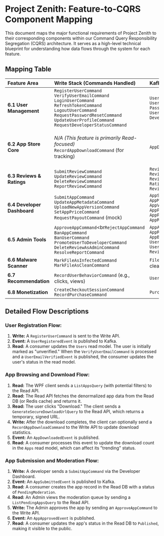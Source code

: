 # Project Zenith: Feature-to-CQRS Component Mapping

This document maps the major functional requirements of Project Zenith to their corresponding components within our Command Query Responsibility Segregation (CQRS) architecture. It serves as a high-level technical blueprint for understanding how data flows through the system for each feature.

## Mapping Table

| Feature Area                | Write Stack (Commands Handled)                                                                                                                                                                                            | Kafka Events Published                                                                                                                             | Read Stack (Queries Handled)                                                                                                                                                                        |
| :-------------------------- | :------------------------------------------------------------------------------------------------------------------------------------------------------------------------------------------------------------------------ | :------------------------------------------------------------------------------------------------------------------------------------------------- | :-------------------------------------------------------------------------------------------------------------------------------------------------------------------------------------------------- |
| **6.1 User Management**     | `RegisterUserCommand`<br>`VerifyUserEmailCommand`<br>`LoginUserCommand`<br>`RefreshTokenCommand`<br>`LogoutUserCommand`<br>`RequestPasswordResetCommand`<br>`UpdateUserProfileCommand`<br>`RequestDeveloperStatusCommand` | `UserRegisteredEvent`<br>`UserEmailVerifiedEvent`<br>`PasswordResetRequestedEvent`<br>`UserProfileUpdatedEvent`<br>`DeveloperStatusRequestedEvent` | `GetUserProfileQuery`<br>`GetPublicDeveloperProfileQuery`                                                                                                                                           |
| **6.2 App Store Core**      | _N/A (This feature is primarily Read-focused)_<br>`RecordAppDownloadCommand` (for tracking)                                                                                                                               | `AppDownloadedEvent`                                                                                                                               | `ListAppsQuery` (with filters/sorts)<br>`SearchAppsQuery`<br>`GetAppDetailsQuery`<br>`ListAppVersionsQuery`<br>`GetAppChangelogQuery`<br>`GenerateSecureDownloadUrlQuery`<br>`GetFeaturedAppsQuery` |
| **6.3 Reviews & Ratings**   | `SubmitReviewCommand`<br>`UpdateReviewCommand`<br>`DeleteReviewCommand`<br>`ReportReviewCommand`                                                                                                                          | `ReviewSubmittedEvent`<br>`ReviewUpdatedEvent`<br>`ReviewDeletedEvent`<br>`RatingAggregateUpdatedEvent`<br>`ReviewReportedEvent`                   | `ListReviewsForAppQuery`<br>`GetAppRatingSummaryQuery`                                                                                                                                              |
| **6.4 Developer Dashboard** | `SubmitAppCommand`<br>`UpdateAppMetadataCommand`<br>`UploadNewAppVersionCommand`<br>`SetAppPriceCommand`<br>`RequestPayoutCommand` (mock)                                                                                 | `AppSubmittedEvent`<br>`AppMetadataUpdatedEvent`<br>`AppVersionAddedEvent`<br>`AppPriceChangedEvent`<br>`AppPublishedEvent`<br>`AppRejectedEvent`  | `GetDeveloperDashboardAnalyticsQuery`<br>`ListDeveloperAppsQuery`<br`GetDeveloperRevenueQuery`<br>`GetAppModerationStatusQuery`                                                                     |
| **6.5 Admin Tools**         | `ApproveAppCommand`<br`RejectAppCommand`<br>`BanAppCommand`<br>`BanUserCommand`<br>`PromoteUserToDeveloperCommand`<br>`DeleteReviewAsAdminCommand`<br>`ResolveReportCommand`                                              | `AppApprovedEvent`<br>`AppRejectedEvent`<br>`AppBannedEvent`<br>`UserBannedEvent`<br>`UserPromotedToDeveloperEvent`<br>`ReviewDeletedByAdminEvent` | `ListPendingAppsQuery`<br>`ListAllUsersQuery`<br>`ListReportedContentQuery`<br>`GetSystemAnalyticsQuery`                                                                                            |
| **6.6 Malware Scanner**     | `MarkFileAsInfectedCommand`<br>`MarkFileAsCleanCommand`                                                                                                                                                                   | `FileScanCompletedEvent` (with clean/infected status)                                                                                              | `GetFileScanResultQuery`                                                                                                                                                                            |
| **6.7 Recommendation**      | `RecordUserBehaviorCommand` (e.g., clicks, views)                                                                                                                                                                         | `UserBehaviorRecordedEvent`                                                                                                                        | `GetPersonalizedRecommendationsQuery`<br>`GetSimilarAppsQuery`<br>`GetPopularAppsQuery`                                                                                                             |
| **6.8 Monetization**        | `CreateCheckoutSessionCommand`<br>`RecordPurchaseCommand`                                                                                                                                                                 | `PurchaseMadeEvent`                                                                                                                                | `GetUserPurchaseHistoryQuery`<br>`CheckAppOwnershipQuery`                                                                                                                                           |

## Detailed Flow Descriptions

### User Registration Flow:

1.  **Write:** A `RegisterUserCommand` is sent to the Write API.
2.  **Event:** A `UserRegisteredEvent` is published to Kafka.
3.  **Read:** A consumer updates the `Users` read model. The user is initially marked as "unverified." When the `VerifyUserEmailCommand` is processed and a `UserEmailVerifiedEvent` is published, the consumer updates the user's status in the read model.

### App Browsing and Download Flow:

1.  **Read:** The WPF client sends a `ListAppsQuery` (with potential filters) to the Read API.
2.  **Read:** The Read API fetches the denormalized app data from the Read DB (or Redis cache) and returns it.
3.  **Read:** The user clicks "Download." The client sends a `GenerateSecureDownloadUrlQuery` to the Read API, which returns a temporary, signed URL.
4.  **Write:** After the download completes, the client can optionally send a `RecordAppDownloadCommand` to the Write API to update download statistics.
5.  **Event:** An `AppDownloadedEvent` is published.
6.  **Read:** A consumer processes this event to update the download count in the `Apps` read model, which can affect its "trending" status.

### App Submission and Moderation Flow:

1.  **Write:** A developer sends a `SubmitAppCommand` via the Developer Dashboard.
2.  **Event:** An `AppSubmittedEvent` is published to Kafka.
3.  **Read:** A consumer creates the app record in the Read DB with a status of `PendingModeration`.
4.  **Read:** An Admin views the moderation queue by sending a `ListPendingAppsQuery` to the Read API.
5.  **Write:** The Admin approves the app by sending an `ApproveAppCommand` to the Write API.
6.  **Event:** An `AppApprovedEvent` is published.
7.  **Read:** A consumer updates the app's status in the Read DB to `Published`, making it visible to the public.
